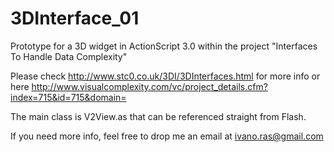 3DInterface_01    
==============

Prototype for a 3D widget in ActionScript 3.0 within the project "Interfaces To Handle Data Complexity"

Please check http://www.stc0.co.uk/3DI/3DInterfaces.html for more info or here http://www.visualcomplexity.com/vc/project_details.cfm?index=715&id=715&domain=

The main class is V2View.as that can be referenced straight from Flash.

If you need more info, feel free to drop me an email at ivano.ras@gmail.com